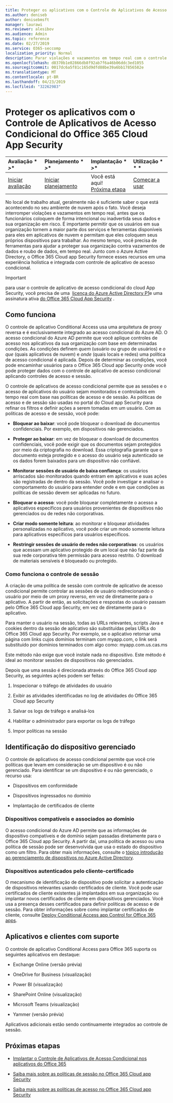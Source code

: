 ```yaml
---
title: Proteger os aplicativos com o Controle de Aplicativos de Acesso Condicional do Office 365 Cloud App Security
ms.author: deniseb
author: denisebmsft
manager: laurawi
ms.reviewer: alesibov
ms.audience: Admin
ms.topic: reference
ms.date: 02/27/2019
ms.service: O365-seccomp
localization_priority: Normal
description: Parar violações e vazamentos em tempo real com o controle de aplicativo de acesso condicional do Office 365 Cloud app Security.
ms.openlocfilehash: d8370b1e02866db8f92ab7f6a46b06ddc3ed1055
ms.sourcegitcommit: 0017dc6a5f81c165d9dfd88be39a6bb17856582e
ms.translationtype: MT
ms.contentlocale: pt-BR
ms.lasthandoff: 04/23/2019
ms.locfileid: "32262983"
---
```

# <a name="protect-apps-with-office-365-cloud-app-security-conditional-access-app-control"></a>Proteger os aplicativos com o Controle de Aplicativos de Acesso Condicional do Office 365 Cloud App Security

|Avaliação * *\>**|Planejamento * *\>**|Implantação * *\>**|Utilização * * *|
|:-----|:-----|:-----|:-----|
|[Iniciar avaliação](office-365-cas-overview.md) <br/> |[Iniciar planejamento](get-ready-for-office-365-cas.md) <br/> |Você está aqui!  <br/> [Próxima etapa](ocas-deploy-conditional-access-app-control.md) <br/> |[Começar a usar](utilization-activities-for-ocas.md) <br/> |

No local de trabalho atual, geralmente não é suficiente saber o que está acontecendo no seu ambiente de nuvem após o fato. Você deseja interromper violações e vazamentos em tempo real, antes que os funcionários coloquem de forma intencional ou inadvertida seus dados e sua organização em risco. É importante permitir que os usuários em sua organização tornem a maior parte dos serviços e ferramentas disponíveis para eles em aplicativos de nuvem e permitam que eles coloquem seus próprios dispositivos para trabalhar. Ao mesmo tempo, você precisa de ferramentas para ajudar a proteger sua organização contra vazamentos de dados e roubo de dados, em tempo real. Junto com o Azure Active Directory, o Office 365 Cloud app Security fornece esses recursos em uma experiência holística e integrada com controle de aplicativo de acesso condicional.

> [!IMPORTANT]
> para usar o controle de aplicativo de acesso condicional do cloud App Security, você precisa de uma  [licença do Azure Active Directory P1](https://azure.microsoft.com/pricing/details/active-directory/)e uma assinatura ativa [do Office 365 Cloud App Security](office-365-cas-overview.md) .

## <a name="how-it-works"></a>Como funciona

O controle de aplicativo Conditional Access usa uma arquitetura de proxy reversa e é exclusivamente integrado ao acesso condicional do Azure AD. O acesso condicional do Azure AD permite que você aplique controles de acesso nos aplicativos da sua organização com base em determinadas condições. As condições definem *quem* (usuário ou grupo de usuários) e *o que* (quais aplicativos de nuvem) e *onde* (quais locais e redes) uma política de acesso condicional é aplicada. Depois de determinar as condições, você pode encaminhar usuários para o Office 365 Cloud app Security onde você pode proteger dados com o controle de aplicativo de acesso condicional aplicando controles de acesso e sessão.

O controle de aplicativos de acesso condicional permite que as sessões e o acesso de aplicativos do usuário sejam monitorados e controlados em tempo real com base nas políticas de acesso e de sessão. As políticas de acesso e de sessão são usadas no portal do Cloud app Security para refinar os filtros e definir ações a serem tomadas em um usuário. Com as políticas de acesso e de sessão, você pode:

- **Bloquear ao baixar**: você pode bloquear o download de documentos confidenciais. Por exemplo, em dispositivos não gerenciados.

- **Proteger ao baixar**: em vez de bloquear o download de documentos confidenciais, você pode exigir que os documentos sejam protegidos por meio da criptografia no download. Essa criptografia garante que o documento esteja protegido e o acesso do usuário seja autenticado se os dados forem baixados para um dispositivo não confiável.

- **Monitorar sessões de usuário de baixa confiança**: os usuários arriscados são monitorados quando entram em aplicativos e suas ações são registradas de dentro da sessão. Você pode investigar e analisar o comportamento do usuário para entender onde e em que condições as políticas de sessão devem ser aplicadas no futuro.

- **Bloquear o acesso**: você pode bloquear completamente o acesso a aplicativos específicos para usuários provenientes de dispositivos não gerenciados ou de redes não corporativas.

- **Criar modo somente leitura**: ao monitorar e bloquear atividades personalizadas no aplicativo, você pode criar um modo somente leitura para aplicativos específicos para usuários específicos.

- **Restringir sessões de usuário de redes não corporativas**: os usuários que acessam um aplicativo protegido de um local que não faz parte da sua rede corporativa têm permissão para acesso restrito. O download de materiais sensíveis é bloqueado ou protegido.

### <a name="how-session-control-works"></a>Como funciona o controle de sessão

A criação de uma política de sessão com controle de aplicativo de acesso condicional permite controlar as sessões de usuário redirecionando o usuário por meio de um proxy reverso, em vez de diretamente para o aplicativo. A partir de então, as solicitações e respostas do usuário passam pelo Office 365 Cloud app Security, em vez de diretamente para o aplicativo.

Para manter o usuário na sessão, todas as URLs relevantes, scripts Java e cookies dentro da sessão de aplicativo são substituídas pelas URLs do Office 365 Cloud app Security. Por exemplo, se o aplicativo retornar uma página com links cujos domínios terminam com myapp.com, o link será substituído por domínios terminados com algo como: myapp.com.us.cas.ms

Este método não exige que você instale nada no dispositivo. Este método é ideal ao monitorar sessões de dispositivos não gerenciados.

Depois que uma sessão é direcionada através do Office 365 Cloud app Security, as seguintes ações podem ser feitas:

1. Inspecionar o tráfego de atividades do usuário

2. Exibir as atividades identificadas no log de atividades do Office 365 Cloud app Security

3. Salvar os logs de tráfego e analisá-los

4. Habilitar o administrador para exportar os logs de tráfego

5. Impor políticas na sessão

## <a name="managed-device-identification"></a>Identificação do dispositivo gerenciado

O controle de aplicativos de acesso condicional permite que você crie políticas que levam em consideração se um dispositivo é ou não gerenciado. Para identificar se um dispositivo é ou não gerenciado, o recurso usa:

- Dispositivos em conformidade

- Dispositivos ingressados no domínio

- Implantação de certificados de cliente

### <a name="compliant-and-domain-joined-devices"></a>Dispositivos compatíveis e associados ao domínio

O acesso condicional do Azure AD permite que as informações de dispositivo compatíveis e de domínio sejam passadas diretamente para o Office 365 Cloud app Security. A partir daí, uma política de acesso ou uma política de sessão pode ser desenvolvida que usa o estado do dispositivo como um filtro. Para obter mais informações, consulte o [tópico introdução ao gerenciamento de dispositivos no Azure Active Directory](https://docs.microsoft.com/azure/active-directory/device-management-introduction).

### <a name="client-certificate-authenticated-devices"></a>Dispositivos autenticados pelo cliente-certificado

O mecanismo de identificação de dispositivo pode solicitar a autenticação de dispositivos relevantes usando certificados de cliente. Você pode usar certificados de cliente existentes já implantados em sua organização ou implantar novos certificados de cliente em dispositivos gerenciados. Você usa a presença desses certificados para definir políticas de acesso e de sessão. Para obter informações sobre como implantar certificados de cliente, consulte [Deploy Conditional Access app Control for Office 365 apps](ocas-deploy-conditional-access-app-control.md).

## <a name="supported-apps-and-clients"></a>Aplicativos e clientes com suporte

O controle de aplicativo Conditional Access para Office 365 suporta os seguintes aplicativos em destaque:

- Exchange Online (versão prévia)

- OneDrive for Business (visualização)

- Power BI (visualização)

- SharePoint Online (visualização)

- Microsoft Teams (visualização)

- Yammer (versão prévia)

Aplicativos adicionais estão sendo continuamente integrados ao controle de sessão.

## <a name="next-steps"></a>Próximas etapas

- [Implantar o Controle de Aplicativos de Acesso Condicional nos aplicativos do Office 365](ocas-deploy-conditional-access-app-control.md)

- [Saiba mais sobre as políticas de sessão no Office 365 Cloud app Security](ocas-session-policies.md)

- [Saiba mais sobre as políticas de acesso no Office 365 Cloud app Security](ocas-access-policies.md) 